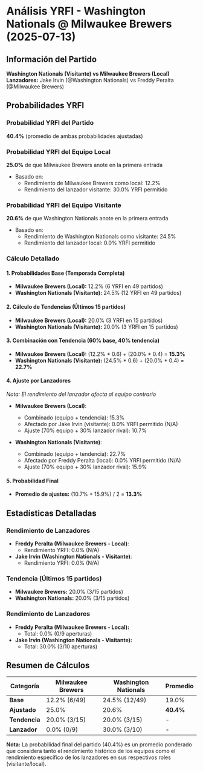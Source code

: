 # Análisis YRFI - Washington Nationals @ Milwaukee Brewers (2025-07-13)

## Información del Partido
**Washington Nationals (Visitante) vs Milwaukee Brewers (Local)**  
**Lanzadores:** Jake Irvin (@Washington Nationals) vs Freddy Peralta (@Milwaukee Brewers)

## Probabilidades YRFI

### Probabilidad YRFI del Partido
**40.4%** (promedio de ambas probabilidades ajustadas)

### Probabilidad YRFI del Equipo Local
**25.0%** de que Milwaukee Brewers anote en la primera entrada
- Basado en:
  - Rendimiento de Milwaukee Brewers como local: 12.2%
  - Rendimiento del lanzador visitante: 30.0% YRFI permitido

### Probabilidad YRFI del Equipo Visitante
**20.6%** de que Washington Nationals anote en la primera entrada
- Basado en:
  - Rendimiento de Washington Nationals como visitante: 24.5%
  - Rendimiento del lanzador local: 0.0% YRFI permitido

### Cálculo Detallado

#### 1. Probabilidades Base (Temporada Completa)
- **Milwaukee Brewers (Local):** 12.2% (6 YRFI en 49 partidos)
- **Washington Nationals (Visitante):** 24.5% (12 YRFI en 49 partidos)

#### 2. Cálculo de Tendencias (Últimos 15 partidos)
- **Milwaukee Brewers (Local):** 20.0% (3 YRFI en 15 partidos)
- **Washington Nationals (Visitante):** 20.0% (3 YRFI en 15 partidos)

#### 3. Combinación con Tendencia (60% base, 40% tendencia)
- **Milwaukee Brewers (Local):** (12.2% * 0.6) + (20.0% * 0.4) = **15.3%**
- **Washington Nationals (Visitante):** (24.5% * 0.6) + (20.0% * 0.4) = **22.7%**

#### 4. Ajuste por Lanzadores
*Nota: El rendimiento del lanzador afecta al equipo contrario*

- **Milwaukee Brewers (Local)**:
  - Combinado (equipo + tendencia): 15.3%
  - Afectado por Jake Irvin (visitante): 0.0% YRFI permitido (N/A)
  - Ajuste (70% equipo + 30% lanzador rival): 10.7%

- **Washington Nationals (Visitante)**:
  - Combinado (equipo + tendencia): 22.7%
  - Afectado por Freddy Peralta (local): 0.0% YRFI permitido (N/A)
  - Ajuste (70% equipo + 30% lanzador rival): 15.9%

#### 5. Probabilidad Final
- **Promedio de ajustes:** (10.7% + 15.9%) / 2 = **13.3%**

## Estadísticas Detalladas


### Rendimiento de Lanzadores
- **Freddy Peralta (Milwaukee Brewers - Local)**:
  - Rendimiento YRFI: 0.0% (N/A)
- **Jake Irvin (Washington Nationals - Visitante)**:
  - Rendimiento YRFI: 0.0% (N/A)
### Tendencia (Últimos 15 partidos)
- **Milwaukee Brewers:** 20.0% (3/15 partidos)
- **Washington Nationals:** 20.0% (3/15 partidos)

### Rendimiento de Lanzadores
- **Freddy Peralta (Milwaukee Brewers - Local):**
  - Total: 0.0% (0/9 aperturas)
- **Jake Irvin (Washington Nationals - Visitante):**
  - Total: 30.0% (3/10 aperturas)

## Resumen de Cálculos
| Categoría | Milwaukee Brewers    | Washington Nationals | Promedio |
|-----------|----------------------|----------------------|----------|
| **Base** | 12.2% (6/49) | 24.5% (12/49) | 19.0% |
| **Ajustado** | 25.0% | 20.6% | **40.4%** |
| **Tendencia** | 20.0% (3/15) | 20.0% (3/15) | - |
| **Lanzador** | 0.0% (0/9) | 30.0% (3/10) | - |

**Nota:** La probabilidad final del partido (40.4%) es un promedio ponderado que considera tanto el rendimiento histórico de los equipos como el rendimiento específico de los lanzadores en sus respectivos roles (visitante/local).